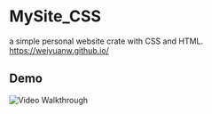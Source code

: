 # MySite_CSS
a simple personal website crate with CSS and HTML.
<br>
https://weiyuanw.github.io/
<br>



## Demo

<img src='http://g.recordit.co/e7AYY1yPkk.gif' title='Video Walkthrough' width='' alt='Video Walkthrough' />
